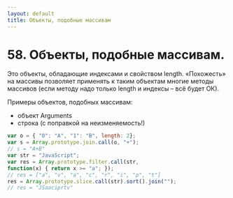```yaml
---
layout: default
title: Объекты, подобные массивам
---
```


# 58. Объекты, подобные массивам.

Это объекты, обладающие индексами и свойством length. «Похожесть» на массивы позволяет применять к таким объектам многие методы массивов (если методу надо только length и индексы – всё будет ОК).

Примеры объектов, подобных массивам:

* объект Arguments
* строка (с поправкой на неизменяемость!)

```javascript
var o = { "0": "A", "1": "B", length: 2};
var s = Array.prototype.join.call(o, "+");
// s = "A+B"
var str = "JavaScript";
var res = Array.prototype.filter.call(str,
function(x) { return x >= "a"; });
// res = ["a", "v", "a", "c", "r", "i", "p", "t"]
res = Array.prototype.slice.call(str).sort().join("");
// res = "JSaaciprtv"
```